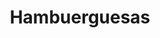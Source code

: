 ---
title: "Hambuerguesas"
url: /ciudad-satelite/hambuerguesas-avenida-del-policia/
shop: quiosco
---